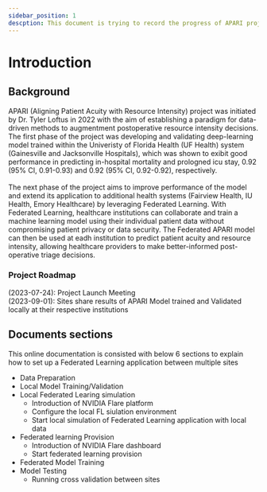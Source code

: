 ```yaml
---
sidebar_position: 1
descption: This document is trying to record the progress of APARI project and provide an reference for other sites. 
---
```


# Introduction

## Background

APARI (Aligning Patient Acuity with Resource Intensity) project was initiated by Dr. Tyler Loftus in 2022 with the aim of establishing a paradigm for data-driven methods to augmentment postoperative resource intensity decisions. The first phase of the project was developing and validating deep-learning model trained within the Univeristy of Florida Health (UF Health) system (Gainesville and Jacksonville Hospitals), which was shown to exibit good performance in predicting in-hospital mortality and prologned icu stay, 0.92 (95% CI, 0.91-0.93) and 0.92 (95% CI, 0.92-0.92), respectively.
<br />
<br />
The next phase of the project aims to improve performance of the model and extend its application to additional health systems (Fairview Health, IU Health, Emory Healthcare) by leveraging Federated Learning. With Federated Learning, healthcare institutions can collaborate and train a machine learning model using their individual patient data without compromising patient privacy or data security. The Federated APARI model can then be used at eadh institution to predict patient acuity and resource intensity, allowing healthcare providers to make better-informed post-operative triage decisions.

### Project Roadmap

(2023-07-24): Project Launch Meeting
<br />
(2023-09-01): Sites share results of APARI Model trained and Validated locally at their respective institutions

## Documents sections

This online documentation is consisted with below 6 sections to explain how to set up a Federated Learning application between multiple sites

- Data Preparation
- Local Model Training/Validation
- Local Federated Learing simulation
  - Introduction of NVIDIA Flare platform
  - Configure the local FL siulation environment
  - Start local simulation of Federated Learning application with local data 
- Federated learning Provision
  - Introduction of NVIDIA Flare dashboard 
  - Start federated learning provision
- Federated Model Training 
- Model Testing
  - Running cross validation between sites 
